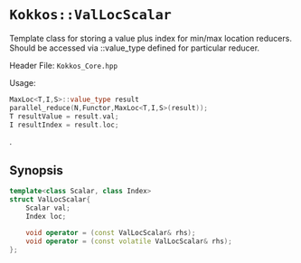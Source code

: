 # `Kokkos::ValLocScalar`

Template class for storing a value plus index for min/max location reducers.  Should be accessed via ::value_type defined for particular reducer.

Header File: `Kokkos_Core.hpp`

Usage: 
  ```c++
  MaxLoc<T,I,S>::value_type result
  parallel_reduce(N,Functor,MaxLoc<T,I,S>(result));
  T resultValue = result.val;
  I resultIndex = result.loc;
  ```
. 

## Synopsis 
  ```c++
  template<class Scalar, class Index>
  struct ValLocScalar{
      Scalar val;
      Index loc;

      void operator = (const ValLocScalar& rhs);
      void operator = (const volatile ValLocScalar& rhs);
  };
